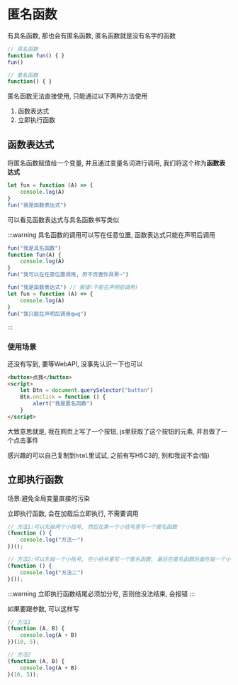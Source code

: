 # 匿名函数

有具名函数, 那也会有匿名函数, 匿名函数就是没有名字的函数

```js
// 具名函数
function fun() { }
fun()

// 匿名函数
function() { }
```

匿名函数无法直接使用, 只能通过以下两种方法使用

1. 函数表达式
2. 立即执行函数

## 函数表达式

将匿名函数赋值给一个变量, 并且通过变量名词进行调用, 我们将这个称为**函数表达式**

```js
let fun = function (A) => {
    console.log(A)
}
fun("我是函数表达式")
```

可以看见函数表达式与具名函数书写类似

:::warning
具名函数的调用可以写在任意位置, 函数表达式只能在声明后调用

```js
fun("我是具名函数")
function fun(A) {
	console.log(A)
}
fun("我可以在任意位置调用, 厉不厉害你具哥~")
```

```js
fun("我是函数表达式") // 报错(不能在声明前调用)
let fun = function (A) => {
 	console.log(A)
}
fun("我只能在声明后调用qwq")
```
:::

### 使用场景

还没有写到, 要等WebAPI, 没事先认识一下也可以

```html
<button>点我</button>
<script>
    let Btn = document.querySelector("button")
    Btn.onclick = function () {
        alert("我是匿名函数")
    }
</script>
```

大致意思就是, 我在网页上写了一个按钮, js里获取了这个按钮的元素, 并且做了一个点击事件

感兴趣的可以自己复制到`html`里试试, 之前有写H5C3的, 别和我说不会(恼)

## 立即执行函数

场景:避免全局变量直接的污染

立即执行函数, 会在加载后立即执行, 不需要调用

```js
// 方法1:可以先敲两个小括号, 然后在第一个小括号里写一个匿名函数
(function () {
    console.log("方法一")
})();

// 方法2:可以先敲一个小括号, 在小括号里写一个匿名函数, 最后在匿名函数后面在敲一个小括号
(function () {
    console.log("方法二")
}());
```

:::warning
立即执行函数结尾必须加分号, 否则他没法结束, 会报错
:::

如果要跟参数, 可以这样写

```js
// 方法1
(function (A, B) {
    console.log(A + B)
})(10, 5);

// 方法2
(function (A, B) {
    console.log(A + B)
}(10, 5));
```

